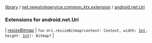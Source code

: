 [library](../../index.md) / [net.newstyleservice.common_ktx.extension](../index.md) / [android.net.Uri](./index.md)

### Extensions for android.net.Uri

| [resizeBitmap](resize-bitmap.md) | `fun Uri.resizeBitmap(context: Context, width: `[`Int`](https://kotlinlang.org/api/latest/jvm/stdlib/kotlin/-int/index.html)`, height: `[`Int`](https://kotlinlang.org/api/latest/jvm/stdlib/kotlin/-int/index.html)`): Bitmap?` |

